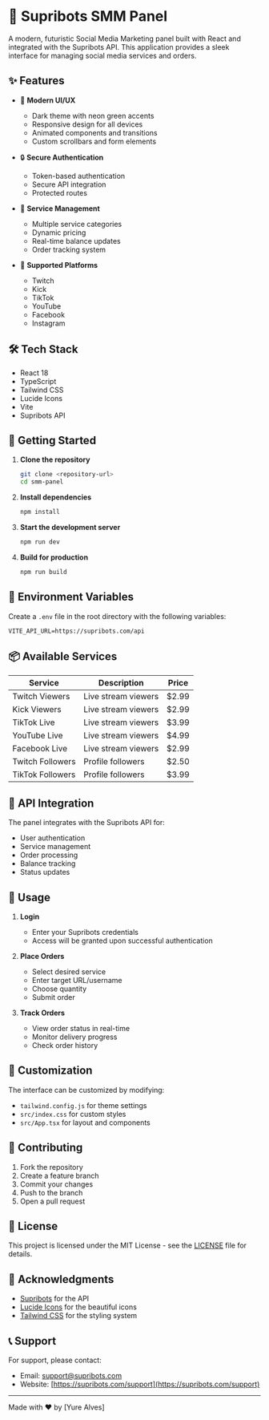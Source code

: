 # 🚀 Supribots SMM Panel

A modern, futuristic Social Media Marketing panel built with React and integrated with the Supribots API. This application provides a sleek interface for managing social media services and orders.


## ✨ Features

- 🎨 **Modern UI/UX**
  - Dark theme with neon green accents
  - Responsive design for all devices
  - Animated components and transitions
  - Custom scrollbars and form elements

- 🔒 **Secure Authentication**
  - Token-based authentication
  - Secure API integration
  - Protected routes

- 💼 **Service Management**
  - Multiple service categories
  - Dynamic pricing
  - Real-time balance updates
  - Order tracking system

- 📱 **Supported Platforms**
  - Twitch
  - Kick
  - TikTok
  - YouTube
  - Facebook
  - Instagram

## 🛠️ Tech Stack

- React 18
- TypeScript
- Tailwind CSS
- Lucide Icons
- Vite
- Supribots API

## 🚀 Getting Started

1. **Clone the repository**
   ```bash
   git clone <repository-url>
   cd smm-panel
   ```

2. **Install dependencies**
   ```bash
   npm install
   ```

3. **Start the development server**
   ```bash
   npm run dev
   ```

4. **Build for production**
   ```bash
   npm run build
   ```

## 🔑 Environment Variables

Create a `.env` file in the root directory with the following variables:
```env
VITE_API_URL=https://supribots.com/api
```

## 📦 Available Services

| Service | Description | Price |
|---------|-------------|--------|
| Twitch Viewers | Live stream viewers | $2.99 |
| Kick Viewers | Live stream viewers | $2.99 |
| TikTok Live | Live stream viewers | $3.99 |
| YouTube Live | Live stream viewers | $4.99 |
| Facebook Live | Live stream viewers | $2.99 |
| Twitch Followers | Profile followers | $2.50 |
| TikTok Followers | Profile followers | $3.99 |

## 🔧 API Integration

The panel integrates with the Supribots API for:
- User authentication
- Service management
- Order processing
- Balance tracking
- Status updates

## 🎯 Usage

1. **Login**
   - Enter your Supribots credentials
   - Access will be granted upon successful authentication

2. **Place Orders**
   - Select desired service
   - Enter target URL/username
   - Choose quantity
   - Submit order

3. **Track Orders**
   - View order status in real-time
   - Monitor delivery progress
   - Check order history

## 🎨 Customization

The interface can be customized by modifying:
- `tailwind.config.js` for theme settings
- `src/index.css` for custom styles
- `src/App.tsx` for layout and components

## 🤝 Contributing

1. Fork the repository
2. Create a feature branch
3. Commit your changes
4. Push to the branch
5. Open a pull request

## 📄 License

This project is licensed under the MIT License - see the [LICENSE](LICENSE) file for details.

## 🙏 Acknowledgments

- [Supribots](https://supribots.com) for the API
- [Lucide Icons](https://lucide.dev) for the beautiful icons
- [Tailwind CSS](https://tailwindcss.com) for the styling system

## 📞 Support

For support, please contact:
- Email: support@supribots.com
- Website: [https://supribots.com/support](https://supribots.com/support)

---

Made with ❤️ by [Yure Alves]

